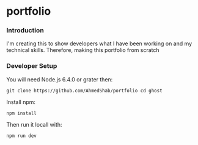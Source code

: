 # portfolio

### Introduction 

I'm creating this to show developers what I have been working on and my technical skills. Therefore, making this portfolio from scratch

### Developer Setup
You will need Node.js 6.4.0 or grater then:

``
git clone https://github.com/AhmedShab/portfolio
cd ghost
``

Install npm:

``
npm install
``

Then run it locall with:

``
npm run dev
``
